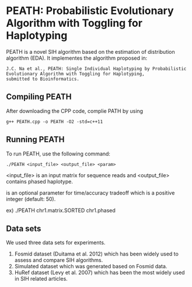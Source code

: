 # PEATH: Probabilistic Evolutionary Algorithm with Toggling for Haplotyping

PEATH is a novel SIH algorithm based on the estimation of distribution algorithm (EDA).
It implementes the algorithm proposed in:
```
J.C. Na et al., PEATH: Single Individual Haplotyping by Probabilistic Evolutionary Algorithm with Toggling for Haplotyping,
submitted to Bioinformatics.
```

## Compiling PEATH

After downloading the CPP code, complie PATH by using

```
g++ PEATH.cpp -o PEATH -O2 -std=c++11
```

## Running PEATH

To run PEATH, use the following command:

```
./PEATH <input_file> <output_file> <param>
```

<input_file> is an input matrix for sequence reads and
<output_file> contains phased haplotype.
<param> is an optional parameter for time/accuracy tradeoff
which is a positive integer (default: 50).

ex) ./PEATH chr1.matrix.SORTED chr1.phased

## Data sets

We used three data sets for experiments.
1. Fosmid dataset (Duitama et al. 2012) which has been widely used to assess and compare SIH algorithms.
2. Simulated dataset which was generated based on Fosmid data.
3. HuRef dataset (Levy et al. 2007) which has been the most widely used in SIH related articles.

